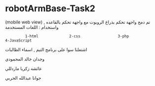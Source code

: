# robotArmBase-Task2
(mobile web view) تم دمج واجهة تحكم بذراع الروبوت مع واجهة تحكم بالقاعده , واستخدام
: اللغات المستخدمة

             1-html              2-css                 3-php                  4-JavaScript




اشتغلنا سوا على برنامج التيم , اسماء الطالبات

وجدان خالد المحمودي

عائشه زكريا ماردللي

جوانا عبدالله الحربي
